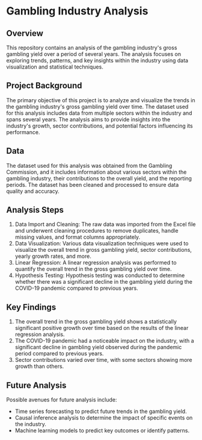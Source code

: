 # Gambling Industry Analysis

## Overview

This repository contains an analysis of the gambling industry's gross gambling yield over a period of several years. The analysis focuses on exploring trends, patterns, and key insights within the industry using data visualization and statistical techniques.

## Project Background

The primary objective of this project is to analyze and visualize the trends in the gambling industry's gross gambling yield over time. The dataset used for this analysis includes data from multiple sectors within the industry and spans several years. The analysis aims to provide insights into the industry's growth, sector contributions, and potential factors influencing its performance.

## Data

The dataset used for this analysis was obtained from the Gambling Commission, and it includes information about various sectors within the gambling industry, their contributions to the overall yield, and the reporting periods. The dataset has been cleaned and processed to ensure data quality and accuracy.

## Analysis Steps

1. Data Import and Cleaning: The raw data was imported from the Excel file and underwent cleaning procedures to remove duplicates, handle missing values, and format columns appropriately.
2. Data Visualization: Various data visualization techniques were used to visualize the overall trend in gross gambling yield, sector contributions, yearly growth rates, and more.
3. Linear Regression: A linear regression analysis was performed to quantify the overall trend in the gross gambling yield over time.
4. Hypothesis Testing: Hypothesis testing was conducted to determine whether there was a significant decline in the gambling yield during the COVID-19 pandemic compared to previous years.

## Key Findings

1. The overall trend in the gross gambling yield shows a statistically significant positive growth over time based on the results of the linear regression analysis.
2. The COVID-19 pandemic had a noticeable impact on the industry, with a significant decline in gambling yield observed during the pandemic period compared to previous years.
3. Sector contributions varied over time, with some sectors showing more growth than others.

## Future Analysis

Possible avenues for future analysis include:
- Time series forecasting to predict future trends in the gambling yield.
- Causal inference analysis to determine the impact of specific events on the industry.
- Machine learning models to predict key outcomes or identify patterns.







